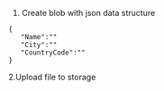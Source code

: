 1. Create blob with json data structure

```
{
   "Name":""
   "City":""
   "CountryCode":""
}
```

2.Upload file to storage